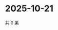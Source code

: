 # 2025-10-21

共 0 条

<!-- BEGIN ZHIHUVIDEO -->
<!-- 最后更新时间 Tue Oct 21 2025 05:10:33 GMT+0800 (China Standard Time) -->

<!-- END ZHIHUVIDEO -->
